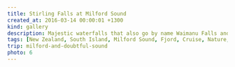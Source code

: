 ```yaml
---
title: Stirling Falls at Milford Sound
created_at: 2016-03-14 00:00:01 +1300
kind: gallery
description: Majestic waterfalls that also go by name Waimanu Falls and they are accessible by a cruise boat at Milford Sound. Our skipper took us really close to the watterfall so we got a bit of spray of freshwater.
tags: [New Zealand, South Island, Milford Sound, Fjord, Cruise, Nature, Day-Trip, Waterfall, Boat, Water]
trip: milford-and-doubtful-sound
photo: 6
---
```

